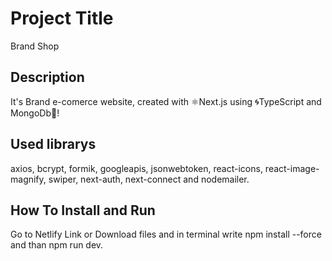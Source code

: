 # Project Title

Brand Shop

## Description

It's Brand e-comerce website, created with ⚛️Next.js using 🌀TypeScript and MongoDb🥬!

## Used librarys

axios, bcrypt, formik, googleapis, jsonwebtoken, react-icons, react-image-magnify, swiper, next-auth, next-connect and nodemailer.

## How To Install and Run

Go to Netlify Link or Download files and in terminal write npm install --force and than npm run dev.
